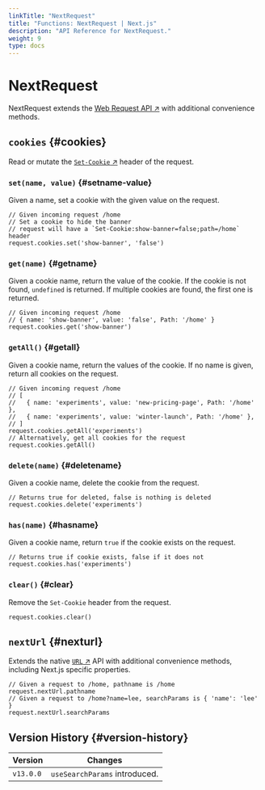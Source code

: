 ```yaml
---
linkTitle: "NextRequest"
title: "Functions: NextRequest | Next.js"
description: "API Reference for NextRequest."
weight: 9
type: docs
---
```


# NextRequest

NextRequest extends the [Web Request API ↗](https://developer.mozilla.org/docs/Web/API/Request) with additional convenience methods.

## `cookies` {#cookies}

Read or mutate the [`Set-Cookie` ↗](https://developer.mozilla.org/docs/Web/HTTP/Headers/Set-Cookie) header of the request.

### `set(name, value)` {#setname-value}

Given a name, set a cookie with the given value on the request.

```
// Given incoming request /home
// Set a cookie to hide the banner
// request will have a `Set-Cookie:show-banner=false;path=/home` header
request.cookies.set('show-banner', 'false')
```

### `get(name)` {#getname}

Given a cookie name, return the value of the cookie. If the cookie is not found, `undefined` is returned. If multiple cookies are found, the first one is returned.

```
// Given incoming request /home
// { name: 'show-banner', value: 'false', Path: '/home' }
request.cookies.get('show-banner')
```

### `getAll()` {#getall}

Given a cookie name, return the values of the cookie. If no name is given, return all cookies on the request.

```
// Given incoming request /home
// [
//   { name: 'experiments', value: 'new-pricing-page', Path: '/home' },
//   { name: 'experiments', value: 'winter-launch', Path: '/home' },
// ]
request.cookies.getAll('experiments')
// Alternatively, get all cookies for the request
request.cookies.getAll()
```

### `delete(name)` {#deletename}

Given a cookie name, delete the cookie from the request.

```
// Returns true for deleted, false is nothing is deleted
request.cookies.delete('experiments')
```

### `has(name)` {#hasname}

Given a cookie name, return `true` if the cookie exists on the request.

```
// Returns true if cookie exists, false if it does not
request.cookies.has('experiments')
```

### `clear()` {#clear}

Remove the `Set-Cookie` header from the request.

```
request.cookies.clear()
```

## `nextUrl` {#nexturl}

Extends the native [`URL` ↗](https://developer.mozilla.org/docs/Web/API/URL) API with additional convenience methods, including Next.js specific properties.

```
// Given a request to /home, pathname is /home
request.nextUrl.pathname
// Given a request to /home?name=lee, searchParams is { 'name': 'lee' }
request.nextUrl.searchParams
```

## Version History {#version-history}

|Version|Changes|
|---|---|
|`v13.0.0`|`useSearchParams` introduced.|

